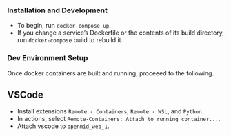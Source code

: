 ### Installation and Development
- To begin, run `docker-compose up`.
- If you change a service’s Dockerfile or the contents of its build directory, run `docker-compose` build to rebuild it.

### Dev Environment Setup
Once docker containers are built and running, proceeed to the following.

## VSCode
- Install extensions `Remote - Containers`, `Remote - WSL`, and `Python`.
- In actions, select `Remote-Containers: Attach to running container...`.
- Attach vscode to `openmid_web_1`.
